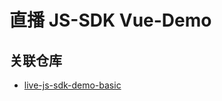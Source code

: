 # 直播 JS-SDK Vue-Demo

## 关联仓库

- [live-js-sdk-demo-basic](https://github.com/polyv/live-js-sdk-demo-basic)
